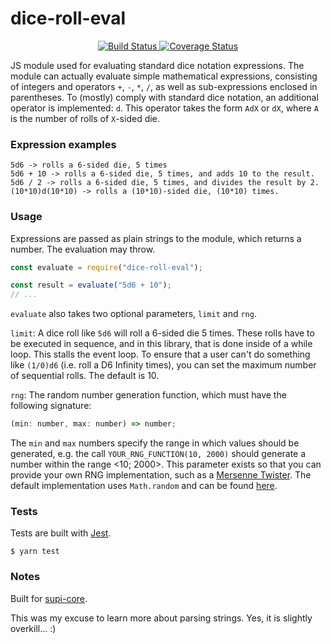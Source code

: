 # dice-roll-eval

<p align="center">
    <a href='https://travis-ci.com/jprochazk/dice-roll-eval'>
        <img src='https://travis-ci.org/jprochazk/dice-roll-eval.svg?branch=master' alt='Build Status' />
    </a>
    <a href='https://coveralls.io/github/jprochazk/dice-roll-eval?branch=master'>
        <img src='https://coveralls.io/repos/github/jprochazk/dice-roll-eval/badge.svg?branch=master' alt='Coverage Status' />
    </a>
</p>

JS module used for evaluating standard dice notation expressions. The module can actually evaluate simple mathematical expressions, consisting of integers and operators `+`, `-`, `*`, `/`, as well as sub-expressions enclosed in parentheses. To (mostly) comply with standard dice notation, an additional operator is implemented: `d`. This operator takes the form `AdX` or `dX`, where `A` is the number of rolls of `X`-sided die.

### Expression examples

```
5d6 -> rolls a 6-sided die, 5 times
5d6 + 10 -> rolls a 6-sided die, 5 times, and adds 10 to the result.
5d6 / 2 -> rolls a 6-sided die, 5 times, and divides the result by 2.
(10*10)d(10*10) -> rolls a (10*10)-sided die, (10*10) times.
```

### Usage

Expressions are passed as plain strings to the module, which returns a number. The evaluation may throw.

```js
const evaluate = require("dice-roll-eval");

const result = evaluate("5d6 + 10");
// ...
```

`evaluate` also takes two optional parameters, `limit` and `rng`. 

`limit`: A dice roll like `5d6` will roll a 6-sided die 5 times. These rolls have to be executed in sequence, and in this library, that is done inside of a while loop. This stalls the event loop. To ensure that a user can't do something like `(1/0)d6` (i.e. roll a D6 Infinity times), you can set the maximum number of sequential rolls. The default is 10.

`rng`: The random number generation function, which must have the following signature:

```js
(min: number, max: number) => number;
```

The `min` and `max` numbers specify the range in which values should be generated, e.g. the call `YOUR_RNG_FUNCTION(10, 2000)` should generate a number within the range <10; 2000>. This parameter exists so that you can provide your own RNG implementation, such as a [Mersenne Twister](https://en.wikipedia.org/wiki/Mersenne_Twister). The default implementation uses `Math.random` and can be found [here](https://github.com/jprochazk/dice-roll-eval/blob/master/index.js#L5).

### Tests

Tests are built with [Jest](https://jestjs.io/).

```
$ yarn test
```

### Notes

Built for [supi-core](https://github.com/Supinic/supi-core).

This was my excuse to learn more about parsing strings. Yes, it is slightly overkill... :)